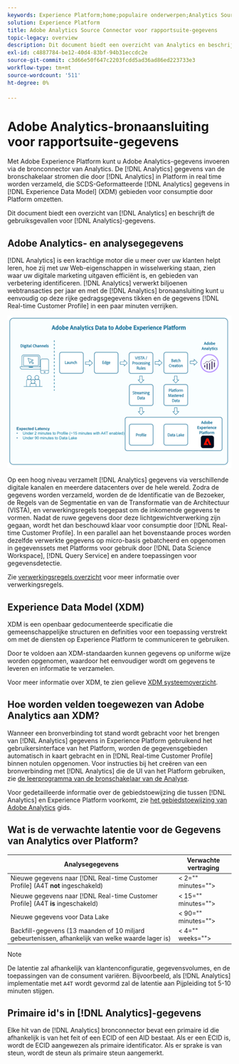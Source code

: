 ```yaml
---
keywords: Experience Platform;home;populaire onderwerpen;Analytics Source Connector;analytics;Analytics
solution: Experience Platform
title: Adobe Analytics Source Connector voor rapportsuite-gegevens
topic-legacy: overview
description: Dit document biedt een overzicht van Analytics en beschrijft de gebruiksgevallen voor Analytics-gegevens.
exl-id: c4887784-be12-40d4-83bf-94b31eccdc2e
source-git-commit: c3d66e50f647c2203fcdd5ad36ad86ed223733e3
workflow-type: tm+mt
source-wordcount: '511'
ht-degree: 0%

---
```


# Adobe Analytics-bronaansluiting voor rapportsuite-gegevens

Met Adobe Experience Platform kunt u Adobe Analytics-gegevens invoeren via de bronconnector van Analytics. De [!DNL Analytics] gegevens van de bronschakelaar stromen die door [!DNL Analytics] in Platform in real time worden verzameld, die SCDS-Geformatteerde [!DNL Analytics] gegevens in [!DNL Experience Data Model] (XDM) gebieden voor consumptie door Platform omzetten.

Dit document biedt een overzicht van [!DNL Analytics] en beschrijft de gebruiksgevallen voor [!DNL Analytics]-gegevens.

## Adobe Analytics- en analysegegevens

[!DNL Analytics] is een krachtige motor die u meer over uw klanten helpt leren, hoe zij met uw Web-eigenschappen in wisselwerking staan, zien waar uw digitale marketing uitgaven efficiënt is, en gebieden van verbetering identificeren. [!DNL Analytics] verwerkt biljoenen webtransacties per jaar en met de  [!DNL Analytics] bronaansluiting kunt u eenvoudig op deze rijke gedragsgegevens tikken en de gegevens  [!DNL Real-time Customer Profile] in een paar minuten verrijken.

![](./images/analytics-data-experience-platform.png)

Op een hoog niveau verzamelt [!DNL Analytics] gegevens via verschillende digitale kanalen en meerdere datacenters over de hele wereld. Zodra de gegevens worden verzameld, worden de de Identificatie van de Bezoeker, de Regels van de Segmentatie en van de Transformatie van de Architectuur (VISTA), en verwerkingsregels toegepast om de inkomende gegevens te vormen. Nadat de ruwe gegevens door deze lichtgewichtverwerking zijn gegaan, wordt het dan beschouwd klaar voor consumptie door [!DNL Real-time Customer Profile]. In een parallel aan het bovenstaande proces worden dezelfde verwerkte gegevens op micro-basis gebatcheerd en opgenomen in gegevenssets met Platforms voor gebruik door [!DNL Data Science Workspace], [!DNL Query Service] en andere toepassingen voor gegevensdetectie.

Zie [verwerkingsregels overzicht](https://experienceleague.adobe.com/docs/analytics/admin/admin-tools/processing-rules/processing-rules.html) voor meer informatie over verwerkingsregels.

## Experience Data Model (XDM)

XDM is een openbaar gedocumenteerde specificatie die gemeenschappelijke structuren en definities voor een toepassing verstrekt om met de diensten op Experience Platform te communiceren te gebruiken.

Door te voldoen aan XDM-standaarden kunnen gegevens op uniforme wijze worden opgenomen, waardoor het eenvoudiger wordt om gegevens te leveren en informatie te verzamelen.

Voor meer informatie over XDM, te zien gelieve [XDM systeemoverzicht](../../../xdm/home.md).

## Hoe worden velden toegewezen van Adobe Analytics aan XDM?

Wanneer een bronverbinding tot stand wordt gebracht voor het brengen van [!DNL Analytics] gegevens in Experience Platform gebruikend het gebruikersinterface van het Platform, worden de gegevensgebieden automatisch in kaart gebracht en in [!DNL Real-time Customer Profile] binnen notulen opgenomen. Voor instructies bij het creëren van een bronverbinding met [!DNL Analytics] die de UI van het Platform gebruiken, zie [de leerprogramma van de bronschakelaar van de Analyse](../../tutorials/ui/create/adobe-applications/analytics.md).

Voor gedetailleerde informatie over de gebiedstoewijzing die tussen [!DNL Analytics] en Experience Platform voorkomt, zie [het gebiedstoewijzing van Adobe Analytics](./mapping/analytics.md) gids.

## Wat is de verwachte latentie voor de Gegevens van Analytics over Platform?

| Analysegegevens | Verwachte vertraging |
| -------------- | ---------------- |
| Nieuwe gegevens naar [!DNL Real-time Customer Profile] (A4T **not** ingeschakeld) | &lt; 2=&quot;&quot; minutes=&quot;&quot;> |
| Nieuwe gegevens naar [!DNL Real-time Customer Profile] (A4T **is** ingeschakeld) | &lt; 15=&quot;&quot; minutes=&quot;&quot;> |
| Nieuwe gegevens voor Data Lake | &lt; 90=&quot;&quot; minutes=&quot;&quot;> |
| Backfill-gegevens (13 maanden of 10 miljard gebeurtenissen, afhankelijk van welke waarde lager is) | &lt; 4=&quot;&quot; weeks=&quot;&quot;> |

>[!NOTE]
>
>De latentie zal afhankelijk van klantenconfiguratie, gegevensvolumes, en de toepassingen van de consument variëren. Bijvoorbeeld, als [!DNL Analytics] implementatie met `A4T` wordt gevormd zal de latentie aan Pijpleiding tot 5-10 minuten stijgen.

## Primaire id&#39;s in [!DNL Analytics]-gegevens

Elke hit van de [!DNL Analytics] bronconnector bevat een primaire id die afhankelijk is van het feit of een ECID of een AID bestaat. Als er een ECID is, wordt de ECID aangewezen als primaire identificator. Als er sprake is van steun, wordt de steun als primaire steun aangemerkt.
